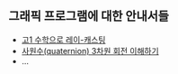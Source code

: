 ## 그래픽 프로그램에 대한 안내서들

* [고1 수학으로 레이-캐스팅](https://www.notion.so/1-133e9a36f2a3437a8becf6f90a2f2da3)
* [사원수(quaternion) 3차원 회전 이해하기](https://eater.net/quaternions)
* ...
